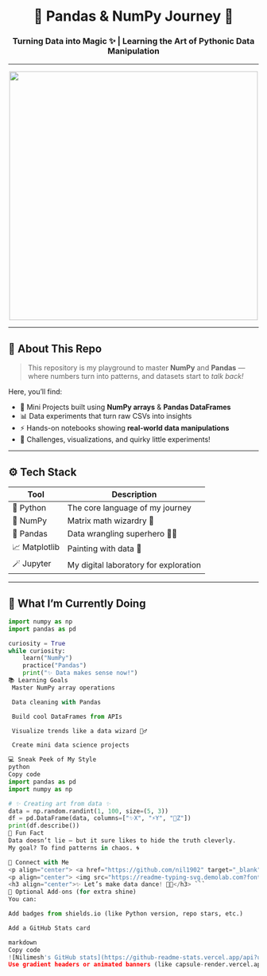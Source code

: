 <!-- 🌟 PROFILE README: Python | Pandas | NumPy | Data Science Journey 🚀 -->

<h1 align="center">🐍 Pandas & NumPy Journey 🚀</h1>
<h3 align="center">Turning Data into Magic ✨ | Learning the Art of Pythonic Data Manipulation</h3>

---

<p align="center">
  <img src="https://media.tenor.com/0Yq2XgqZfOcAAAAd/python-coding.gif" width="500"/>
</p>

---

## 🧠 About This Repo
> This repository is my playground to master **NumPy** and **Pandas** —  
> where numbers turn into patterns, and datasets start to *talk back!*  

Here, you’ll find:
- 🧩 Mini Projects built using **NumPy arrays** & **Pandas DataFrames**  
- 📊 Data experiments that turn raw CSVs into insights  
- ⚡ Hands-on notebooks showing **real-world data manipulations**  
- 🎯 Challenges, visualizations, and quirky little experiments!

---

## ⚙️ Tech Stack
| Tool | Description |
|------|--------------|
| 🐍 Python | The core language of my journey |
| 🧮 NumPy | Matrix math wizardry 🧠 |
| 🐼 Pandas | Data wrangling superhero 🦸‍♂️ |
| 📈 Matplotlib | Painting with data 🎨 |
| 🪄 Jupyter | My digital laboratory for exploration |

---

## 🌈 What I’m Currently Doing
```python
import numpy as np
import pandas as pd

curiosity = True
while curiosity:
    learn("NumPy")
    practice("Pandas")
    print("✨ Data makes sense now!")
📚 Learning Goals
 Master NumPy array operations

 Data cleaning with Pandas

 Build cool DataFrames from APIs

 Visualize trends like a data wizard 🧙‍♂️

 Create mini data science projects

💻 Sneak Peek of My Style
python
Copy code
import pandas as pd
import numpy as np

# ✨ Creating art from data ✨
data = np.random.randint(1, 100, size=(5, 3))
df = pd.DataFrame(data, columns=["✨X", "⚡Y", "🚀Z"])
print(df.describe())
🧩 Fun Fact
Data doesn’t lie — but it sure likes to hide the truth cleverly.
My goal? To find patterns in chaos. 🌀

🔗 Connect with Me
<p align="center"> <a href="https://github.com/nil1902" target="_blank"> <img src="https://img.shields.io/badge/GitHub-%2312100E.svg?&style=for-the-badge&logo=github&logoColor=white" /> </a> <a href="https://www.linkedin.com/in/nilimesh-pal-3882ab162/" target="_blank"> <img src="https://img.shields.io/badge/LinkedIn-%230077B5.svg?&style=for-the-badge&logo=linkedin&logoColor=white" /> </a> </p>
<p align="center"> <img src="https://readme-typing-svg.demolab.com?font=Fira+Code&size=22&pause=1000&center=true&width=500&lines=Keep+learning+📚;Keep+coding+💻;Keep+creating+✨" alt="Typing SVG" /> </p>
<h3 align="center">✨ Let’s make data dance! 💃🕺</h3> ```
🌟 Optional Add-ons (for extra shine)
You can:

Add badges from shields.io (like Python version, repo stars, etc.)

Add a GitHub Stats card

markdown
Copy code
![Nilimesh's GitHub stats](https://github-readme-stats.vercel.app/api?username=nil1902&show_icons=true&theme=tokyonight)
Use gradient headers or animated banners (like capsule-render.vercel.app)

